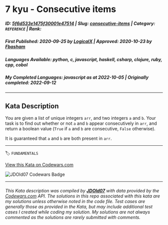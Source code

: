 # 7 kyu - Consecutive items

##### **ID**: [5f6d533e1475f30001e47514](https://www.codewars.com/kata/5f6d533e1475f30001e47514) | **Slug**: [consecutive-items](https://www.codewars.com/kata/5f6d533e1475f30001e47514) | **Category**: `REFERENCE` | **Rank**: <span style="color:white">7 kyu</span>

##### **First Published**: 2020-09-25 ***by*** [LogicalX](https://www.codewars.com/users/LogicalX) | **Approved**: 2020-10-23 ***by*** [Fbasham](https://www.codewars.com/users/Fbasham)

##### **Languages Available**: python, c, javascript, haskell, csharp, clojure, ruby, cpp, cobol

##### **My Completed Languages**: javascript ***as at*** 2022-10-05 | **Originally completed**: 2022-09-12

---

## Kata Description


You are given a list of unique integers `arr`, and two integers `a` and `b`. Your task is to find out whether or not `a` and `b` appear consecutively in `arr`, and return a boolean value (`True` if `a` and `b` are consecutive, `False` otherwise). 



It is guaranteed that `a` and `b` are both present in `arr`.

---


🏷 `FUNDAMENTALS`


[View this Kata on Codewars.com](https://www.codewars.com/kata/5f6d533e1475f30001e47514)

![](https://www.codewars.com/users/jdold07/badges/large "JDOld07 Codewars Badge")

---

###### *This Kata description was compiled by [**JDOld07**](https://tpstech.dev) with data provided by the [Codewars.com](https://www.codewars.com) API.  The solutions in this repo associated with this kata are my solutions unless otherwise noted in the code file.  Test cases are generally those as provided in the Kata, but may include additional test cases I created while coding my solution.  My solutions are not always commented as the solutions are rarely submitted with comments.*
